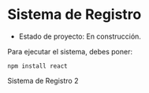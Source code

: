 <h1>Sistema de Registro</h1>

- Estado de proyecto: En construcción.

Para ejecutar el sistema, debes poner:

```npm install react ```

Sistema de Registro 2
